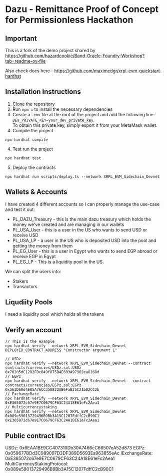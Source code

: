 # Dazu - Remittance Proof of Concept for Permissionless Hackathon

## Important

This is a fork of the demo project shared by https://github.com/hazardcookie/Band-Oracle-Foundry-Workshop?tab=readme-ov-file

Also check docs here - https://github.com/maximedgr/xrpl-evm-quickstart-hardhat


## Installation instructions

1. Clone the repository
2. Run `npm i` to install the necessary dependencies
3. Create a `.env` file at the root of the project and add the following line: `DEV_PRIVATE_KEY=your_dev_private_key`.  
   To obtain this private key, simply export it from your MetaMask wallet.
3. Compile the project
  ```
  npx hardhat compile
  ```
4. Test run the project
  ```
  npx hardhat test
  ```
5. Deploy the contracts
  ```
  npx hardhat run scripts/deploy.ts --network XRPL_EVM_Sidechain_Devnet
  ```

## Wallets & Accounts

I have created 4 different accounts so I can properly manage the use-case and test it out:

* PL_DAZU_Treasury - this is the main dazu treasury which holds the money we've created and are managing in our wallets
* PL_USA_User - this is a user in the US who wants to send USD or receive USD
* PL_USA_LP - a user in the US who is deposited USD into the pool and getting the money from them
* PL_EG_User - this is a user in Egypt who wants to send EGP abroad or receive EGP in Egypt
* PL_EG_LP - This is a liquidity pool in the US.

We can split the users into:
* Stakers
* Transactors

## Liqudiity Pools

I need a liquidity pool which holds all the tokens


## Verify an account

```
// This is the example
npx hardhat verify --network XRPL_EVM_Sidechain_Devnet DEPLOYED_CONTRACT_ADDRESS "Constructor argument 1"

// USDz
npx hardhat verify --network XRPL_EVM_Sidechain_Devnet --contract contracts/currencies/USDz.sol:USDz 0x70205dC1282FDc049f875B4E693A97902ea8168d
// EGPz
npx hardhat verify --network XRPL_EVM_Sidechain_Devnet --contract contracts/currencies/EGPz.sol:EGPz 0x563D60d4E85A76CC358822AB6FaB25C21b02CC2b
// ExchangeRate
npx hardhat verify --network XRPL_EVM_Sidechain_Devnet 0xE365072c67e9E7C0679CF63C24A18E61eFc2Aea1
// Multicurrencystaking
npx hardhat verify --network XRPL_EVM_Sidechain_Devnet 0x089e59013729496B9Bb3A15C1207FdffC2cB90C1  0xE365072c67e9E7C0679CF63C24A18E61eFc2Aea1
```

## Public contract IDs

USDz:                           0x6EAA1BE9CC407310Db30A7466cC66507eA52d873
EGPz:                           0x059677BDd3C989097D3DF389D5693Ea963855eAc
IExchangeRate:                  0xE365072c67e9E7C0679CF63C24A18E61eFc2Aea1
MultiCurrencyStakingProtocol:   0x089e59013729496B9Bb3A15C1207FdffC2cB90C1

